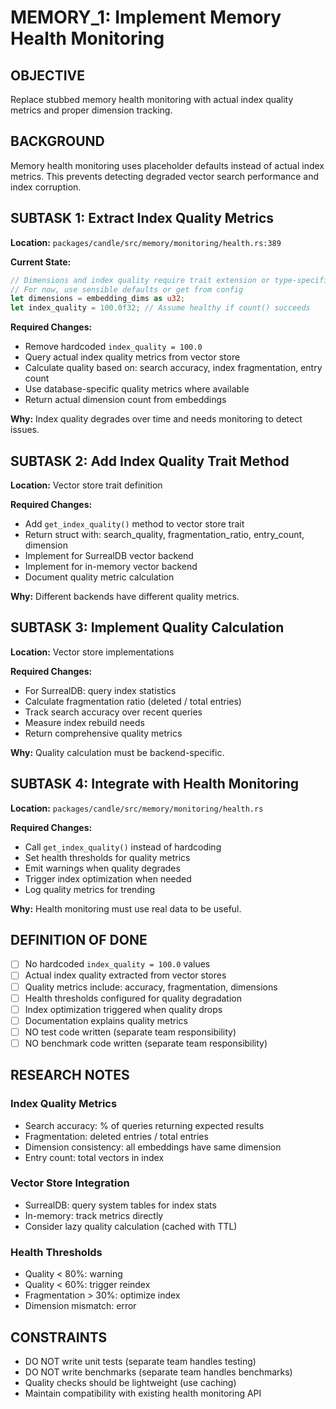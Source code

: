 # MEMORY_1: Implement Memory Health Monitoring

## OBJECTIVE

Replace stubbed memory health monitoring with actual index quality metrics and proper dimension tracking.

## BACKGROUND

Memory health monitoring uses placeholder defaults instead of actual index metrics. This prevents detecting degraded vector search performance and index corruption.

## SUBTASK 1: Extract Index Quality Metrics

**Location:** `packages/candle/src/memory/monitoring/health.rs:389`

**Current State:**
```rust
// Dimensions and index quality require trait extension or type-specific methods
// For now, use sensible defaults or get from config
let dimensions = embedding_dims as u32;
let index_quality = 100.0f32; // Assume healthy if count() succeeds
```

**Required Changes:**
- Remove hardcoded `index_quality = 100.0`
- Query actual index quality metrics from vector store
- Calculate quality based on: search accuracy, index fragmentation, entry count
- Use database-specific quality metrics where available
- Return actual dimension count from embeddings

**Why:** Index quality degrades over time and needs monitoring to detect issues.

## SUBTASK 2: Add Index Quality Trait Method

**Location:** Vector store trait definition

**Required Changes:**
- Add `get_index_quality()` method to vector store trait
- Return struct with: search_quality, fragmentation_ratio, entry_count, dimension
- Implement for SurrealDB vector backend
- Implement for in-memory vector backend
- Document quality metric calculation

**Why:** Different backends have different quality metrics.

## SUBTASK 3: Implement Quality Calculation

**Location:** Vector store implementations

**Required Changes:**
- For SurrealDB: query index statistics
- Calculate fragmentation ratio (deleted / total entries)
- Track search accuracy over recent queries
- Measure index rebuild needs
- Return comprehensive quality metrics

**Why:** Quality calculation must be backend-specific.

## SUBTASK 4: Integrate with Health Monitoring

**Location:** `packages/candle/src/memory/monitoring/health.rs`

**Required Changes:**
- Call `get_index_quality()` instead of hardcoding
- Set health thresholds for quality metrics
- Emit warnings when quality degrades
- Trigger index optimization when needed
- Log quality metrics for trending

**Why:** Health monitoring must use real data to be useful.

## DEFINITION OF DONE

- [ ] No hardcoded `index_quality = 100.0` values
- [ ] Actual index quality extracted from vector stores
- [ ] Quality metrics include: accuracy, fragmentation, dimensions
- [ ] Health thresholds configured for quality degradation
- [ ] Index optimization triggered when quality drops
- [ ] Documentation explains quality metrics
- [ ] NO test code written (separate team responsibility)
- [ ] NO benchmark code written (separate team responsibility)

## RESEARCH NOTES

### Index Quality Metrics
- Search accuracy: % of queries returning expected results
- Fragmentation: deleted entries / total entries
- Dimension consistency: all embeddings have same dimension
- Entry count: total vectors in index

### Vector Store Integration
- SurrealDB: query system tables for index stats
- In-memory: track metrics directly
- Consider lazy quality calculation (cached with TTL)

### Health Thresholds
- Quality < 80%: warning
- Quality < 60%: trigger reindex
- Fragmentation > 30%: optimize index
- Dimension mismatch: error

## CONSTRAINTS

- DO NOT write unit tests (separate team handles testing)
- DO NOT write benchmarks (separate team handles benchmarks)
- Quality checks should be lightweight (use caching)
- Maintain compatibility with existing health monitoring API
